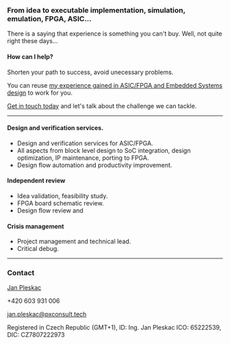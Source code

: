 ### From idea to executable implementation, simulation, emulation, FPGA, ASIC... 
There is a saying that experience is something you can't buy. Well, not quite right these days... 

#### How can I help?
Shorten your path to success, avoid unecessary problems.

You can reuse [my experience gained in ASIC/FPGA and Embedded Systems design](https://www.linkedin.com/in/pleskacj) to work for you.

[Get in touch today](mailto:jan.pleskac@pxconsult.tech) and let's talk about the challenge we can tackle.  

----

#### Design and verification services.
* Design and verification services for ASIC/FPGA.
* All aspects from block level design to SoC integration, design optimization, IP maintenance, porting to FPGA.
* Design flow automation and productivity improvement.
 

#### Independent review 
* Idea validation, feasibility study.
* FPGA board schematic review.
* Design flow review and 


#### Crisis management
* Project management and technical lead.
* Critical debug.



----
### Contact

[Jan Pleskac](https://www.linkedin.com/in/pleskacj)

+420 603 931 006

[jan.pleskac@pxconsult.tech](mailto:jan.pleskac@pxconsult.tech)

Registered in Czech Republic (GMT+1), ID: Ing. Jan Pleskac ICO: 65222539, DIC: CZ7807222973 

